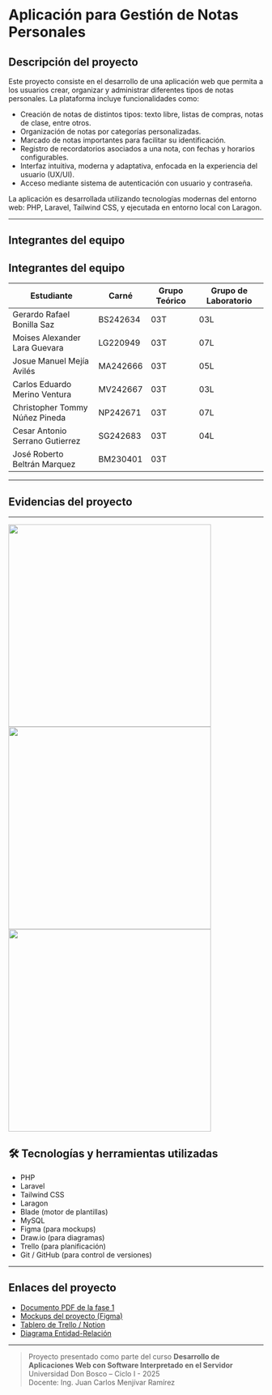 # Aplicación para Gestión de Notas Personales

## Descripción del proyecto

Este proyecto consiste en el desarrollo de una aplicación web que permita a los usuarios crear, organizar y administrar diferentes tipos de notas personales. La plataforma incluye funcionalidades como:

- Creación de notas de distintos tipos: texto libre, listas de compras, notas de clase, entre otros.
- Organización de notas por categorías personalizadas.
- Marcado de notas importantes para facilitar su identificación.
- Registro de recordatorios asociados a una nota, con fechas y horarios configurables.
- Interfaz intuitiva, moderna y adaptativa, enfocada en la experiencia del usuario (UX/UI).
- Acceso mediante sistema de autenticación con usuario y contraseña.

La aplicación es desarrollada utilizando tecnologías modernas del entorno web: PHP, Laravel, Tailwind CSS, y ejecutada en entorno local con Laragon.

---

## Integrantes del equipo

## Integrantes del equipo

| Estudiante | Carné | Grupo Teórico | Grupo de Laboratorio |
|------------|-------|---------------|----------------------|
| Gerardo Rafael Bonilla Saz | BS242634 | 03T | 03L |
| Moises Alexander Lara Guevara | LG220949 | 03T | 07L |
| Josue Manuel Mejía Avilés | MA242666 | 03T | 05L |
| Carlos Eduardo Merino Ventura | MV242667 | 03T | 03L |
| Christopher Tommy Núñez Pineda | NP242671 | 03T | 07L |
| Cesar Antonio Serrano Gutierrez | SG242683 | 03T | 04L |
| José Roberto Beltrán Marquez | BM230401 | 03T |  |

---
## Evidencias del proyecto
---

<p float="left">
  <img src="https://cdn.discordapp.com/attachments/940702743562170458/1374936371793235968/image.png?ex=682fdcc8&is=682e8b48&hm=6e5c43be2c34441c3f29db086e0b0536f9d046a3c433de9ff74c3172560832ce&" height="400" />
  <img src="https://cdn.discordapp.com/attachments/940702743562170458/1374936382157492267/image.png?ex=682fdcca&is=682e8b4a&hm=174502dfc637f39eec088106e4902b81894c30f258f52e5b4420d94d6f339f90&" height="400" />
  <img src="https://cdn.discordapp.com/attachments/940702743562170458/1374936391221383198/image.png?ex=682fdccc&is=682e8b4c&hm=1fe572da6fb72e2b6d1624e162e3c21afc7ba80415c53b21371f9e7cd0a5a79c&" height="400" />
</p>

## 🛠 Tecnologías y herramientas utilizadas

- PHP
- Laravel
- Tailwind CSS
- Laragon
- Blade (motor de plantillas)
- MySQL
- Figma (para mockups)
- Draw.io (para diagramas)
- Trello (para planificación)
- Git / GitHub (para control de versiones)

---

## Enlaces del proyecto

- [Documento PDF de la fase 1](https://drive.google.com/file/d/1fhV7hsPshR7RMYXlECpeCd7zE3JIJoAZ/view?usp=sharing)
- [Mockups del proyecto (Figma)](https://www.figma.com/design/d5OKlXWiKyRSXRv9oJ3eTZ/DSS?node-id=0-1&t=4aXcTIhSAbiWL79o-1)
- [Tablero de Trello / Notion](https://trello.com/invite/b/67daca092104b127a212b72c/ATTI7b44884d0ee0089c83702fa5df6fbc7d07F0F01A/proyecto-dss)
- [Diagrama Entidad-Relación](https://drive.google.com/file/d/1f5r26eu9V2JNJbCsM0GdLffleTy-43oL/view?usp=sharing)

---

> Proyecto presentado como parte del curso **Desarrollo de Aplicaciones Web con Software Interpretado en el Servidor**\
> Universidad Don Bosco – Ciclo I - 2025\
> Docente: Ing. Juan Carlos Menjívar Ramírez
